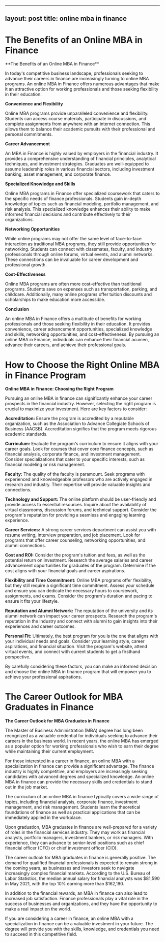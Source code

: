 
---
layout: post
title: online mba in finance
---
<h1 id="the-benefits-of-an-online-mba-in-finance-rCdbKPjFGz">The Benefits of an Online MBA in Finance</h1>**The Benefits of an Online MBA in Finance**

In today's competitive business landscape, professionals seeking to advance their careers in finance are increasingly turning to online MBA programs. An online MBA in Finance offers numerous advantages that make it an attractive option for working professionals and those seeking flexibility in their education.

**Convenience and Flexibility**

Online MBA programs provide unparalleled convenience and flexibility. Students can access course materials, participate in discussions, and complete assignments from anywhere with an internet connection. This allows them to balance their academic pursuits with their professional and personal commitments.

**Career Advancement**

An MBA in Finance is highly valued by employers in the financial industry. It provides a comprehensive understanding of financial principles, analytical techniques, and investment strategies. Graduates are well-equipped to assume leadership roles in various financial sectors, including investment banking, asset management, and corporate finance.

**Specialized Knowledge and Skills**

Online MBA programs in Finance offer specialized coursework that caters to the specific needs of finance professionals. Students gain in-depth knowledge of topics such as financial modeling, portfolio management, and risk analysis. This specialized knowledge enhances their ability to make informed financial decisions and contribute effectively to their organizations.

**Networking Opportunities**

While online programs may not offer the same level of face-to-face interaction as traditional MBA programs, they still provide opportunities for networking. Students can connect with classmates, faculty, and industry professionals through online forums, virtual events, and alumni networks. These connections can be invaluable for career development and professional growth.

**Cost-Effectiveness**

Online MBA programs are often more cost-effective than traditional programs. Students save on expenses such as transportation, parking, and childcare. Additionally, many online programs offer tuition discounts and scholarships to make education more accessible.

**Conclusion**

An online MBA in Finance offers a multitude of benefits for working professionals and those seeking flexibility in their education. It provides convenience, career advancement opportunities, specialized knowledge and skills, networking opportunities, and cost-effectiveness. By pursuing an online MBA in Finance, individuals can enhance their financial acumen, advance their careers, and achieve their professional goals.<h1 id="how-to-choose-the-right-online-mba-in-finance-program-rCdbKPjFGz">How to Choose the Right Online MBA in Finance Program</h1>**Online MBA in Finance: Choosing the Right Program**

Pursuing an online MBA in finance can significantly enhance your career prospects in the financial industry. However, selecting the right program is crucial to maximize your investment. Here are key factors to consider:

**Accreditation:** Ensure the program is accredited by a reputable organization, such as the Association to Advance Collegiate Schools of Business (AACSB). Accreditation signifies that the program meets rigorous academic standards.

**Curriculum:** Evaluate the program's curriculum to ensure it aligns with your career goals. Look for courses that cover core finance concepts, such as financial analysis, corporate finance, and investment management. Consider specializations that cater to your specific interests, such as financial modeling or risk management.

**Faculty:** The quality of the faculty is paramount. Seek programs with experienced and knowledgeable professors who are actively engaged in research and industry. Their expertise will provide valuable insights and connections.

**Technology and Support:** The online platform should be user-friendly and provide access to essential resources. Inquire about the availability of virtual classrooms, discussion forums, and technical support. Consider the program's reputation for providing a seamless and engaging learning experience.

**Career Services:** A strong career services department can assist you with resume writing, interview preparation, and job placement. Look for programs that offer career counseling, networking opportunities, and alumni connections.

**Cost and ROI:** Consider the program's tuition and fees, as well as the potential return on investment. Research the average salaries and career advancement opportunities for graduates of the program. Determine if the cost aligns with your financial goals and career aspirations.

**Flexibility and Time Commitment:** Online MBA programs offer flexibility, but they still require a significant time commitment. Assess your schedule and ensure you can dedicate the necessary hours to coursework, assignments, and exams. Consider the program's duration and pacing to ensure it fits your lifestyle.

**Reputation and Alumni Network:** The reputation of the university and its alumni network can impact your career prospects. Research the program's reputation in the industry and connect with alumni to gain insights into their experiences and career outcomes.

**Personal Fit:** Ultimately, the best program for you is the one that aligns with your individual needs and goals. Consider your learning style, career aspirations, and financial situation. Visit the program's website, attend virtual events, and connect with current students to get a firsthand perspective.

By carefully considering these factors, you can make an informed decision and choose the online MBA in finance program that will empower you to achieve your professional aspirations.<h1 id="the-career-outlook-for-mba-graduates-in-finance-rCdbKPjFGz">The Career Outlook for MBA Graduates in Finance</h1>**The Career Outlook for MBA Graduates in Finance**

The Master of Business Administration (MBA) degree has long been recognized as a valuable credential for individuals seeking to advance their careers in the business world. In recent years, the online MBA has emerged as a popular option for working professionals who wish to earn their degree while maintaining their current employment.

For those interested in a career in finance, an online MBA with a specialization in finance can provide a significant advantage. The finance industry is highly competitive, and employers are increasingly seeking candidates with advanced degrees and specialized knowledge. An online MBA in finance can provide the necessary skills and credentials to stand out in the job market.

The curriculum of an online MBA in finance typically covers a wide range of topics, including financial analysis, corporate finance, investment management, and risk management. Students learn the theoretical foundations of finance as well as practical applications that can be immediately applied in the workplace.

Upon graduation, MBA graduates in finance are well-prepared for a variety of roles in the financial services industry. They may work as financial analysts, portfolio managers, investment bankers, or risk managers. With experience, they can advance to senior-level positions such as chief financial officer (CFO) or chief investment officer (CIO).

The career outlook for MBA graduates in finance is generally positive. The demand for qualified financial professionals is expected to remain strong in the coming years, as businesses and investors seek to navigate increasingly complex financial markets. According to the U.S. Bureau of Labor Statistics, the median annual salary for financial analysts was $81,590 in May 2021, with the top 10% earning more than $162,180.

In addition to the financial rewards, an MBA in finance can also lead to increased job satisfaction. Finance professionals play a vital role in the success of businesses and organizations, and they have the opportunity to make a real impact on the world.

If you are considering a career in finance, an online MBA with a specialization in finance can be a valuable investment in your future. The degree will provide you with the skills, knowledge, and credentials you need to succeed in this competitive field.
